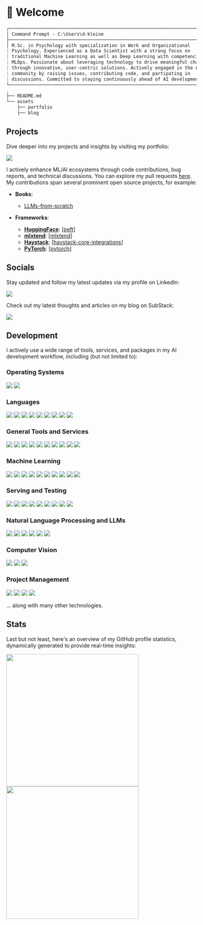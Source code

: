 # 👋 Welcome

```markdown
┌──────────────────────────────────────────────────────────────────────────────┐
│ Command Prompt - C:\Users\d-kleine                                           │
├──────────────────────────────────────────────────────────────────────────────┤
│ M.Sc. in Psychology with specialization in Work and Organizational           │
| Psychology. Experienced as a Data Scientist with a strong focus on           │
| traditional Machine Learning as well as Deep Learning with competencies in   │
| MLOps. Passionate about leveraging technology to drive meaningful change     │
| through innovative, user-centric solutions. Actively engaged in the AI       │
| community by raising issues, contributing code, and partipating in           |
| discussions. Committed to staying continuously ahead of AI developments.     │
└──────────────────────────────────────────────────────────────────────────────┘
.
├── README.md
└── assets
    ├── portfolio
    ├── blog
```

## Projects

Dive deeper into my projects and insights by visiting my portfolio:

<a href="https://d-kleine.github.io/"><img src="https://img.shields.io/badge/Portfolio-white?style=for-the-badge&logo=github&logoColor=black"/></a>

I actively enhance ML/AI ecosystems through code contributions, bug reports, and technical discussions. You can explore my pull requests [here](https://github.com/search?q=author%3Ad-kleine+-user%3Ad-kleine&type=pullrequests&query=author%3Ad-kleine+is%3Apr+-user%3Ad-kleine&s=created&o=desc). My contributions span several prominent open source projects, for example:

- **Books**:
    - [LLMs-from-scratch](https://github.com/rasbt/llms-from-scratch/pulls?q=is%3Apr+author%3Ad-kleine+is%3Aclosed+sort%3Adesc)

- **Frameworks**:
    - **[HuggingFace](https://huggingface.co/)**: [[peft](https://github.com/huggingface/peft/pulls?q=is%3Apr+author%3Ad-kleine+is%3Aclosed+sort%3Adesc)]
    - **[mlxtend](https://rasbt.github.io/mlxtend/)**:  [[mlxtend](https://github.com/rasbt/mlxtend/pulls?q=is%3Apr+author%3Ad-kleine+is%3Aclosed+sort%3Adesc)]
    - **[Haystack](https://haystack.deepset.ai/)**: [[haystack-core-integrations](https://github.com/deepset-ai/haystack-core-integrations/pulls?q=is%3Apr+author%3Ad-kleine+is%3Aclosed+sort%3Adesc)]
    - **[PyTorch](https://pytorch.org/)**: [[pytorch](https://github.com/pytorch/pytorch/pulls?q=is%3Apr+author%3Ad-kleine+is%3Aclosed+sort%3Adesc)]

## Socials

Stay updated and follow my latest updates via my profile on LinkedIn:

<a href="https://www.linkedin.com/in/d-kleine"><img src="https://img.shields.io/badge/LinkedIn-blue?style=for-the-badge&logo=linkedin&logoColor=white"/></a>

Check out my latest thoughts and articles on my blog on SubStack:

<a href="https://dkleine.substack.com/"><img src="https://img.shields.io/badge/SubStack-orange?style=for-the-badge&logo=substack&logoColor=white"/></a>

## Development

I actively use a wide range of tools, services, and packages in my AI development workflow, including (but not limited to):

### Operating Systems
<a href="https://www.microsoft.com/windows"><img src="https://img.shields.io/badge/Windows-grey?style=for-the-badge&logo=windows&logoColor=blue"/></a>
<a href="https://ubuntu.com/"><img src="https://img.shields.io/badge/Ubuntu-grey?style=for-the-badge&logo=ubuntu"/></a>

### Languages
<a href="https://www.python.org/"><img src="https://img.shields.io/badge/Python-grey?style=for-the-badge&logo=python&logoColor=blue"/></a>
<a href="https://sqlite.org/index.html"><img src="https://img.shields.io/badge/SQL-grey?style=for-the-badge&logo=sqlite&logoColor=blue"/></a>
<a href="https://www.r-project.org/"><img src="https://img.shields.io/badge/R-grey?style=for-the-badge&logo=r&logoColor=blue"/></a>
<a href="https://developer.nvidia.com/cuda-zone"><img src="https://img.shields.io/badge/CUDA-grey?style=for-the-badge&logo=nvidia&logoColor=green"/></a>
<a href="https://yaml.org/"><img src="https://img.shields.io/badge/YAML-grey?style=for-the-badge&logo=yaml&logoColor=yellow"/></a>
<a href="https://toml.io/"><img src="https://img.shields.io/badge/TOML-grey?style=for-the-badge&logo=toml&logoColor=black"/></a>
<a href="https://developer.mozilla.org/en-US/docs/Web/HTML"><img src="https://img.shields.io/badge/HTML-grey?style=for-the-badge&logo=html5&logoColor=orange"/></a>
<a href="https://www.w3.org/XML/"><img src="https://img.shields.io/badge/XML-grey?style=for-the-badge&logo=xml&logoColor=red"/></a>
<a href="https://www.latex-project.org/"><img src="https://img.shields.io/badge/LaTeX-grey?style=for-the-badge&logo=latex&logoColor=teal"/></a>

### General Tools and Services
<a href="https://jupyter.org/"><img src="https://img.shields.io/badge/jupyter-grey?style=for-the-badge&logo=jupyter"/></a>
<a href="https://www.docker.com/"><img src="https://img.shields.io/badge/docker-grey?style=for-the-badge&logo=docker"/></a>
<a href="https://git-scm.com/"><img src="https://img.shields.io/badge/git-grey?style=for-the-badge&logo=git"/></a>
<a href="https://github.com/"><img src="https://img.shields.io/badge/github-grey?style=for-the-badge&logo=github"/></a>
<a href="https://code.visualstudio.com/"><img src="https://img.shields.io/badge/vs code-grey?style=for-the-badge"/></a>
<a href="https://azure.microsoft.com/"><img src="https://img.shields.io/badge/azure-grey?style=for-the-badge"/></a>
<a href="https://swagger.io/"><img src="https://img.shields.io/badge/swagger-grey?style=for-the-badge&logo=swagger"/></a>
<a href="https://www.terraform.io/"><img src="https://img.shields.io/badge/terraform-grey?style=for-the-badge&logo=terraform"/></a>
<a href="https://www.packer.io/"><img src="https://img.shields.io/badge/packer-grey?style=for-the-badge&logo=packer"/></a>
<a href="https://www.getdbt.com/"><img src="https://img.shields.io/badge/dbt-grey?style=for-the-badge&logo=dbt"/></a>

### Machine Learning
<a href="https://scikit-learn.org/"><img src="https://img.shields.io/badge/sklearn-grey?style=for-the-badge&logo=scikitlearn"/></a> 
<a href="https://pytorch.org/"><img src="https://img.shields.io/badge/pytorch-grey?style=for-the-badge&logo=pytorch"/></a>
<a href="https://keras.io/"><img src="https://img.shields.io/badge/keras-grey?style=for-the-badge&logo=keras&logoColor=red"/></a>
<a href="https://huggingface.co/"><img src="https://img.shields.io/badge/HuggingFace-grey?style=for-the-badge&logo=huggingface"/></a>
<a href="https://numpy.org/"><img src="https://img.shields.io/badge/numpy-grey?style=for-the-badge&logo=numpy&logoColor=blue"/></a> 
<a href="https://pandas.pydata.org/"><img src="https://img.shields.io/badge/pandas-grey?style=for-the-badge&logo=pandas&logoColor=blue"/></a> 
<a href="https://www.scipy.org/"><img src="https://img.shields.io/badge/scipy-grey?style=for-the-badge&logo=scipy"/></a>
<a href="https://mlflow.org/"><img src="https://img.shields.io/badge/MLflow-grey?style=for-the-badge&logo=mlflow"/></a>
<a href="https://www.wandb.com/"><img src="https://img.shields.io/badge/w&b-grey?style=for-the-badge&logo=weightsandbiases"/></a>
<a href="https://www.tensorflow.org/tensorboard"><img src="https://img.shields.io/badge/tensorboard-grey?style=for-the-badge&logo=tensorflow"/></a>

### Serving and Testing
<a href="https://fastapi.tiangolo.com/"><img src="https://img.shields.io/badge/FastAPI-grey?style=for-the-badge&logo=fastapi&logoColor=teal"/></a>
<a href="https://flask.palletsprojects.com/"><img src="https://img.shields.io/badge/Flask-grey?style=for-the-badge&logo=flask&logoColor=black"/></a>
<a href="https://gradio.app/"><img src="https://img.shields.io/badge/Gradio-grey?style=for-the-badge&logo=gradio&logoColor=orange"/></a>
<a href="https://streamlit.io/"><img src="https://img.shields.io/badge/Streamlit-grey?style=for-the-badge&logo=streamlit&logoColor=red"/></a>
<a href="https://github.com/features/actions"><img src="https://img.shields.io/badge/actions-grey?style=for-the-badge&logo=githubactions&logoColor=blue"/></a>
<a href="https://docs.pytest.org/"><img src="https://img.shields.io/badge/pytest-grey?style=for-the-badge&logo=pytest"/></a> 
<a href="https://www.selenium.dev/"><img src="https://img.shields.io/badge/selenium-grey?style=for-the-badge&logo=selenium"/></a>
<a href="https://developer.chrome.com/"><img src="https://img.shields.io/badge/chromedriver-grey?style=for-the-badge&logo=googlechrome"/></a>
<a href="https://www.postman.com/"><img src="https://img.shields.io/badge/postman-grey?style=for-the-badge&logo=postman"/></a>

### Natural Language Processing and LLMs
<a href="https://www.langchain.com/"><img src="https://img.shields.io/badge/langchain-grey?style=for-the-badge&logo=langchain&logoColor=white"/></a>
<a href="https://www.llamaindex.ai/"><img src="https://img.shields.io/badge/LlamaIndex-grey?style=for-the-badge&logo=llamaindex&logoColor=white"/></a>
<a href="https://www.nltk.org/"><img src="https://img.shields.io/badge/nltk-grey?style=for-the-badge&logo=python&logoColor=darkcyan"/></a>
<a href="https://spacy.io/"><img src="https://img.shields.io/badge/spaCy-grey?style=for-the-badge&logo=spacy&logoColor=blue"/></a>
<a href="https://openai.com/"><img src="https://img.shields.io/badge/OpenAI-grey?style=for-the-badge&logo=openai&logoColor=green"/></a>
<a href="https://ollama.com/"><img src="https://img.shields.io/badge/Ollama-grey?style=for-the-badge&logo=ollama&logoColor=white"/></a>

### Computer Vision
<a href="https://opencv.org/"><img src="https://img.shields.io/badge/OpenCV-grey?style=for-the-badge&logo=opencv"/></a> 
<a href="https://roboflow.com/"><img src="https://img.shields.io/badge/roboflow-grey?style=for-the-badge&logo=roboflow&logoColor=purple"/></a>
<a href="https://www.ultralytics.com/"><img src="https://img.shields.io/badge/ultralytics-grey?style=for-the-badge&logo=ultralytics&logoColor=blue"/></a>

### Project Management
<a href="https://www.atlassian.com/software/confluence"><img src="https://img.shields.io/badge/confluence-grey?style=for-the-badge&logo=confluence&logoColor=blue"/></a> 
<a href="https://asana.com/"><img src="https://img.shields.io/badge/asana-grey?style=for-the-badge&logo=asana"/></a> 
<a href="https://trello.com/"><img src="https://img.shields.io/badge/trello-grey?style=for-the-badge&logo=trello&logoColor=blue"/></a> 
<a href="https://www.notion.so/"><img src="https://img.shields.io/badge/notion-grey?style=for-the-badge&logo=notion&logoColor=black"/></a>

... along with many other technologies.

## Stats

Last but not least, here's an overview of my GitHub profile statistics, dynamically generated to provide real-time insights:

<a href="https://github.com/d-kleine" style="display: inline-block;">
    <img src="https://github-readme-stats.vercel.app/api/top-langs/?username=d-kleine&layout=compact&theme=dark&hide_progress=true" style="width: 350px; height: auto;"/>
</a>
<br>
<a href="https://github.com/d-kleine" style="display: inline-block;">
    <img src="https://github-readme-stats.vercel.app/api?username=d-kleine&show=reviews,discussions_started,discussions_answered,prs_merged,prs_merged_percentage&show_icons=true&theme=dark&hide_rank=true&custom_title=GitHub%20Stats" style="width: 350px; height: auto;"/>
</a>
